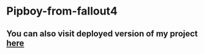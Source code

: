 # Pipboy-from-fallout4
## You can also visit deployed version of my project [here](https://pipboy-from-fallout.herokuapp.com/)
